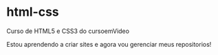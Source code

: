 # html-css
 Curso de HTML5 e CSS3 do cursoemVideo

 Estou aprendendo a criar sites e agora vou gerenciar meus repositorios!
